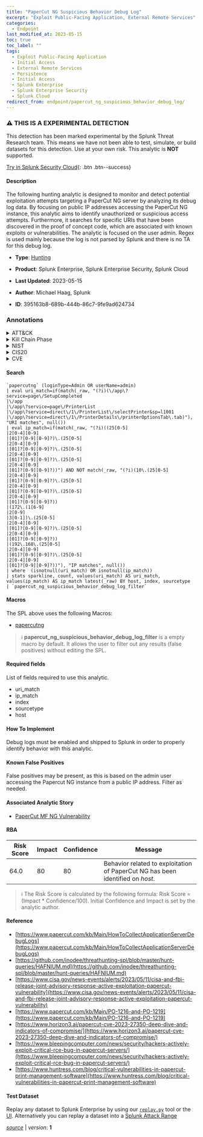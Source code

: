 ```yaml
---
title: "PaperCut NG Suspicious Behavior Debug Log"
excerpt: "Exploit Public-Facing Application, External Remote Services"
categories:
  - Endpoint
last_modified_at: 2023-05-15
toc: true
toc_label: ""
tags:
  - Exploit Public-Facing Application
  - Initial Access
  - External Remote Services
  - Persistence
  - Initial Access
  - Splunk Enterprise
  - Splunk Enterprise Security
  - Splunk Cloud
redirect_from: endpoint/papercut_ng_suspicious_behavior_debug_log/
---
```


### :warning: THIS IS A EXPERIMENTAL DETECTION
This detection has been marked experimental by the Splunk Threat Research team. This means we have not been able to test, simulate, or build datasets for this detection. Use at your own risk. This analytic is **NOT** supported.


[Try in Splunk Security Cloud](https://www.splunk.com/en_us/cyber-security.html){: .btn .btn--success}

#### Description

The following hunting analytic is designed to monitor and detect potential exploitation attempts targeting a PaperCut NG server by analyzing its debug log data. By focusing on public IP addresses accessing the PaperCut NG instance, this analytic aims to identify unauthorized or suspicious access attempts. Furthermore, it searches for specific URIs that have been discovered in the proof of concept code, which are associated with known exploits or vulnerabilities. The analytic is focused on the user admin. Regex is used mainly because the log is not parsed by Splunk and there is no TA for this debug log.

- **Type**: [Hunting](https://github.com/splunk/security_content/wiki/Detection-Analytic-Types)
- **Product**: Splunk Enterprise, Splunk Enterprise Security, Splunk Cloud

- **Last Updated**: 2023-05-15
- **Author**: Michael Haag, Splunk
- **ID**: 395163b8-689b-444b-86c7-9fe9ad624734

### Annotations
<details>
  <summary>ATT&CK</summary>

<div markdown="1">

#### [ATT&CK](https://attack.mitre.org/)

| ID          | Technique   | Tactic         |
| ----------- | ----------- |--------------- |
| [T1190](https://attack.mitre.org/techniques/T1190/) | Exploit Public-Facing Application | Initial Access |

| [T1133](https://attack.mitre.org/techniques/T1133/) | External Remote Services | Persistence, Initial Access |

</div>
</details>


<details>
  <summary>Kill Chain Phase</summary>

<div markdown="1">

* Delivery
* Installation


</div>
</details>


<details>
  <summary>NIST</summary>

<div markdown="1">

* DE.AE



</div>
</details>

<details>
  <summary>CIS20</summary>

<div markdown="1">

* CIS 10



</div>
</details>

<details>
  <summary>CVE</summary>

<div markdown="1">


</div>
</details>


#### Search

```
`papercutng` (loginType=Admin OR userName=admin) 
| eval uri_match=if(match(_raw, "(?i)(\/app\?service=page\/SetupCompleted
|\/app
|\/app\?service=page\/PrinterList
|\/app\?service=direct\/1\/PrinterList\/selectPrinter&sp=l1001
|\/app\?service=direct\/1\/PrinterDetails\/printerOptionsTab\.tab)"), "URI matches", null()) 
| eval ip_match=if(match(_raw, "(?i)((25[0-5]
|2[0-4][0-9]
|[01]?[0-9][0-9]?)\.(25[0-5]
|2[0-4][0-9]
|[01]?[0-9][0-9]?)\.(25[0-5]
|2[0-4][0-9]
|[01]?[0-9][0-9]?)\.(25[0-5]
|2[0-4][0-9]
|[01]?[0-9][0-9]?))") AND NOT match(_raw, "(?i)(10\.(25[0-5]
|2[0-4][0-9]
|[01]?[0-9][0-9]?)\.(25[0-5]
|2[0-4][0-9]
|[01]?[0-9][0-9]?)\.(25[0-5]
|2[0-4][0-9]
|[01]?[0-9][0-9]?))
|(172\.(1[6-9]
|2[0-9]
|3[0-1])\.(25[0-5]
|2[0-4][0-9]
|[01]?[0-9][0-9]?)\.(25[0-5]
|2[0-4][0-9]
|[01]?[0-9][0-9]?))
|(192\.168\.(25[0-5]
|2[0-4][0-9]
|[01]?[0-9][0-9]?)\.(25[0-5]
|2[0-4][0-9]
|[01]?[0-9][0-9]?))"), "IP matches", null()) 
| where  (isnotnull(uri_match) OR isnotnull(ip_match)) 
| stats sparkline, count, values(uri_match) AS uri_match, values(ip_match) AS ip_match latest(_raw) BY host, index, sourcetype 
| `papercut_ng_suspicious_behavior_debug_log_filter`
```

#### Macros
The SPL above uses the following Macros:
* [papercutng](https://github.com/splunk/security_content/blob/develop/macros/papercutng.yml)

> :information_source:
> **papercut_ng_suspicious_behavior_debug_log_filter** is a empty macro by default. It allows the user to filter out any results (false positives) without editing the SPL.



#### Required fields
List of fields required to use this analytic.
* uri_match
* ip_match
* index
* sourcetype
* host



#### How To Implement
Debug logs must be enabled and shipped to Splunk in order to properly identify behavior with this analytic.
#### Known False Positives
False positives may be present, as this is based on the admin user accessing the Papercut NG instance from a public IP address. Filter as needed.

#### Associated Analytic Story
* [PaperCut MF NG Vulnerability](/stories/papercut_mf_ng_vulnerability)




#### RBA

| Risk Score  | Impact      | Confidence   | Message      |
| ----------- | ----------- |--------------|--------------|
| 64.0 | 80 | 80 | Behavior related to exploitation of PaperCut NG has been identified on $host$. |


> :information_source:
> The Risk Score is calculated by the following formula: Risk Score = (Impact * Confidence/100). Initial Confidence and Impact is set by the analytic author.


#### Reference

* [https://www.papercut.com/kb/Main/HowToCollectApplicationServerDebugLogs](https://www.papercut.com/kb/Main/HowToCollectApplicationServerDebugLogs)
* [https://github.com/inodee/threathunting-spl/blob/master/hunt-queries/HAFNIUM.md](https://github.com/inodee/threathunting-spl/blob/master/hunt-queries/HAFNIUM.md)
* [https://www.cisa.gov/news-events/alerts/2023/05/11/cisa-and-fbi-release-joint-advisory-response-active-exploitation-papercut-vulnerability](https://www.cisa.gov/news-events/alerts/2023/05/11/cisa-and-fbi-release-joint-advisory-response-active-exploitation-papercut-vulnerability)
* [https://www.papercut.com/kb/Main/PO-1216-and-PO-1219](https://www.papercut.com/kb/Main/PO-1216-and-PO-1219)
* [https://www.horizon3.ai/papercut-cve-2023-27350-deep-dive-and-indicators-of-compromise/](https://www.horizon3.ai/papercut-cve-2023-27350-deep-dive-and-indicators-of-compromise/)
* [https://www.bleepingcomputer.com/news/security/hackers-actively-exploit-critical-rce-bug-in-papercut-servers/](https://www.bleepingcomputer.com/news/security/hackers-actively-exploit-critical-rce-bug-in-papercut-servers/)
* [https://www.huntress.com/blog/critical-vulnerabilities-in-papercut-print-management-software](https://www.huntress.com/blog/critical-vulnerabilities-in-papercut-print-management-software)



#### Test Dataset
Replay any dataset to Splunk Enterprise by using our [`replay.py`](https://github.com/splunk/attack_data#using-replaypy) tool or the [UI](https://github.com/splunk/attack_data#using-ui).
Alternatively you can replay a dataset into a [Splunk Attack Range](https://github.com/splunk/attack_range#replay-dumps-into-attack-range-splunk-server)




[*source*](https://github.com/splunk/security_content/tree/develop/detections/endpoint/papercut_ng_suspicious_behavior_debug_log.yml) \| *version*: **1**
